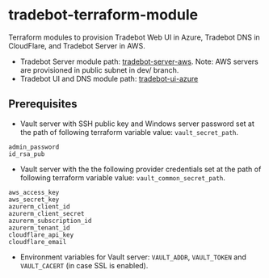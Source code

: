 # tradebot-terraform-module
Terraform modules to provision Tradebot Web UI in Azure, Tradebot DNS in CloudFlare, and Tradebot Server in AWS.
- Tradebot Server module path: [tradebot-server-aws](tradebot-server-aws). Note: AWS servers are provisioned in public subnet in dev/ branch.
- Tradebot UI and DNS module path: [tradebot-ui-azure](tradebot-ui-azure)

## Prerequisites
- Vault server with SSH public key and Windows server password set at the path of following terraform variable value: `vault_secret_path`.
```
admin_password
id_rsa_pub
```
- Vault server with the the following provider credentials set at the path of following terraform variable value: `vault_common_secret_path`.
```
aws_access_key
aws_secret_key
azurerm_client_id
azurerm_client_secret
azurerm_subscription_id
azurerm_tenant_id
cloudflare_api_key
cloudflare_email
```
- Environment variables for Vault server: `VAULT_ADDR`, `VAULT_TOKEN` and `VAULT_CACERT` (in case SSL is enabled).
